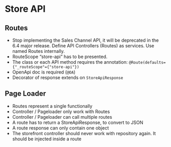 # Store API

## Routes

* Stop implementing the Sales Channel API, it will be deprecated in the 6.4 major release. Define API Controllers \(Routes\) as services. Use named Routes internally.
* RouteScope “store-api” has to be presented.
* The class or each API method requires the annotation: `@Route(defaults={"_routeScope"={"store-api"})`
* OpenApi doc is required \(`@OA`\)
* Decorator of response extends on `StoreApiResponse`

## Page Loader

* Routes represent a single functionally
* Controller / Pageloader only work with Routes
* Controller / Pageloader can call multiple routes
* A route has to return a StoreApiResponse, to convert to JSON
* A route response can only contain one object
* The storefront controller should never work with repository again. It should be injected inside a route

